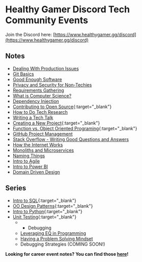 # Healthy Gamer Discord Tech Community Events

Join the Discord here: [https://www.healthygamer.gg/discord](https://www.healthygamer.gg/discord)

## Notes

- [Dealing With Production Issues](./Dealing%20With%20Production%20Issues)
- [Git Basics](./Git%20Basics)
- [Good Enough Software](./Good%20Enough%20Software)
- [Privacy and Security for Non-Techies](./Privacy%20and%20Security)
- [Requirements Gathering](./Requirements%20Gathering)
- [What is Computer Science?](./What%20is%20Computer%20Science)
- [Dependency Injection](./Dependency%20Injection)
- [Contributing to Open Source](https://docs.google.com/document/d/1pBrpcXN_8cZITywaWFL9C7Yq2L9pDfvlMy_OIjdkL0g/edit?usp=sharing){:target="_blank"}
- [How to Do Tech Research](./How%20to%20Research%20Tech%20Stuff)
- [Writing a Tech Talk](./Creating%20a%20Tech%20Talk)
- [Creating a New Project](https://docs.google.com/document/d/1jrHT3bL36p2UipcLZjJxIupY5VgSCvrPmBIHkWWLQI8/edit?usp=sharing){:target="_blank"}
- [Function vs. Object Oriented Programing](https://docs.google.com/document/d/1DGiqUdvWoTkeAL2cDCIVwrf4xk2mZvdia_MfAriJKQc/edit?usp=sharing){:target="_blank"}
- [GitHub Project Management](./GitHub-Project-Management)
- [Stack Overflow - Writing Good Questions and Answers](./Surviving%20Stack%20Overflow)
- [How the Internet Works](./How%20the%20Internet%20Works)
- [Monoliths and Microservices](./Monoliths%20and%20Microservices)
- [Naming Things](./Naming%20Things)
- [Intro to Agile](./Intro%20to%20Agile)
- [Intro to Power BI](./Intro%20to%20Power%20BI)
- [Domain Driven Design](./Domain%20Driven%20Design)

## Series

- [Intro to SQL](https://github.com/HealthyGamer/Intro-to_SQL){:target="_blank"}
- [OO Design Patterns](https://docs.google.com/document/d/1qbNmm9qF6r_tG_XrAqUsfGhNRFdU-aaVLWtEoOWSugU/edit?usp=sharing){:target="_blank"}
- [Intro to Python](https://github.com/HealthyGamer/IntroToPython){:target="_blank"}
- [Unit Testing](https://github.com/HealthyGamer/UnitTesting){:target="_blank"}
  - - Debugging
  - [Leveraging EQ in Programming](./Debugging/Leveraging%20EQ%20in%20Programming)
  - [Having a Problem Solving Mindset](./Debugging/Problem%20Solving%20Mindset)
  - Debugging Strategies (COMING SOON!)

**Looking for career event notes? You can find those [here](https://healthygamer.github.io/CareerEvents/)!**
